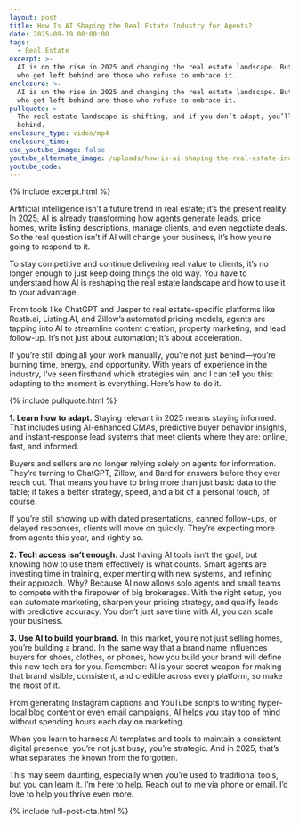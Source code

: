 ```yaml
---
layout: post
title: How Is AI Shaping the Real Estate Industry for Agents?
date: 2025-09-19 00:00:00
tags:
  - Real Estate
excerpt: >-
  AI is on the rise in 2025 and changing the real estate landscape. But the ones
  who get left behind are those who refuse to embrace it.
enclosure: >-
  AI is on the rise in 2025 and changing the real estate landscape. But the ones
  who get left behind are those who refuse to embrace it.
pullquote: >-
  The real estate landscape is shifting, and if you don’t adapt, you’ll get left
  behind.
enclosure_type: video/mp4
enclosure_time:
use_youtube_image: false
youtube_alternate_image: /uploads/how-is-ai-shaping-the-real-estate-industry-for-agents.png
youtube_code:
---
```

{% include excerpt.html %}

Artificial intelligence isn’t a future trend in real estate; it’s the present reality. In 2025, AI is already transforming how agents generate leads, price homes, write listing descriptions, manage clients, and even negotiate deals. So the real question isn’t if AI will change your business, it’s how you’re going to respond to it.

To stay competitive and continue delivering real value to clients, it’s no longer enough to just keep doing things the old way. You have to understand how AI is reshaping the real estate landscape and how to use it to your advantage.

From tools like ChatGPT and Jasper to real estate-specific platforms like Restb.ai, Listing AI, and Zillow’s automated pricing models, agents are tapping into AI to streamline content creation, property marketing, and lead follow-up. It’s not just about automation; it’s about acceleration.

If you’re still doing all your work manually, you’re not just behind—you’re burning time, energy, and opportunity. With years of experience in the industry, I’ve seen firsthand which strategies win, and I can tell you this: adapting to the moment is everything. Here’s how to do it.

{% include pullquote.html %}

**1\. Learn how to adapt.** Staying relevant in 2025 means staying informed. That includes using AI-enhanced CMAs, predictive buyer behavior insights, and instant-response lead systems that meet clients where they are: online, fast, and informed.

Buyers and sellers are no longer relying solely on agents for information. They’re turning to ChatGPT, Zillow, and Bard for answers before they ever reach out. That means you have to bring more than just basic data to the table; it takes a better strategy, speed, and a bit of a personal touch, of course.

If you’re still showing up with dated presentations, canned follow-ups, or delayed responses, clients will move on quickly. They’re expecting more from agents this year, and rightly so.

**2\. Tech access isn’t enough.** Just having AI tools isn’t the goal, but knowing how to use them effectively is what counts. Smart agents are investing time in training, experimenting with new systems, and refining their approach. Why? Because AI now allows solo agents and small teams to compete with the firepower of big brokerages. With the right setup, you can automate marketing, sharpen your pricing strategy, and qualify leads with predictive accuracy. You don’t just save time with AI, you can scale your business.

**3\. Use AI to build your brand.** In this market, you’re not just selling homes, you’re building a brand. In the same way that a brand name influences buyers for shoes, clothes, or phones, how you build your brand will define this new tech era for you. Remember: AI is your secret weapon for making that brand visible, consistent, and credible across every platform, so make the most of it.

From generating Instagram captions and YouTube scripts to writing hyper-local blog content or even email campaigns, AI helps you stay top of mind without spending hours each day on marketing.

When you learn to harness AI templates and tools to maintain a consistent digital presence, you’re not just busy, you’re strategic. And in 2025, that’s what separates the known from the forgotten.

This may seem daunting, especially when you’re used to traditional tools, but you can learn it. I’m here to help. Reach out to me via phone or email. I’d love to help you thrive even more.

{% include full-post-cta.html %}